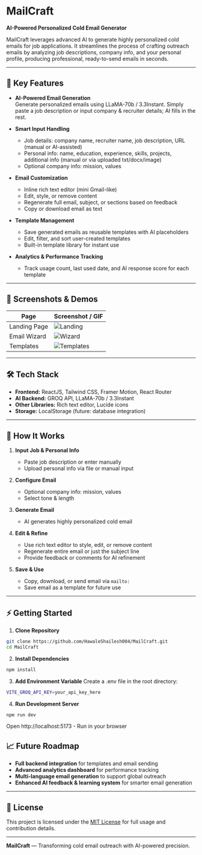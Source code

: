 # MailCraft 

**AI-Powered Personalized Cold Email Generator**  

MailCraft leverages advanced AI to generate highly personalized cold emails for job applications. It streamlines the process of crafting outreach emails by analyzing job descriptions, company info, and your personal profile, producing professional, ready-to-send emails in seconds.

---

## 🌟 Key Features

- **AI-Powered Email Generation**  
  Generate personalized emails using LLaMA-70b / 3.3Instant. Simply paste a job description or input company & recruiter details; AI fills in the rest.

- **Smart Input Handling**  
  - Job details: company name, recruiter name, job description, URL (manual or AI-assisted)  
  - Personal info: name, education, experience, skills, projects, additional info (manual or via uploaded txt/docx/image)  
  - Optional company info: mission, values  

- **Email Customization**  
  - Inline rich text editor (mini Gmail-like)  
  - Edit, style, or remove content  
  - Regenerate full email, subject, or sections based on feedback  
  - Copy or download email as text  

- **Template Management**  
  - Save generated emails as reusable templates with AI placeholders  
  - Edit, filter, and sort user-created templates  
  - Built-in template library for instant use  

- **Analytics & Performance Tracking**  
  - Track usage count, last used date, and AI response score for each template  

---

## 📸 Screenshots & Demos

| Page | Screenshot / GIF |
|------|-----------------|
| Landing Page | ![Landing](screenshots/landing.gif) |
| Email Wizard | ![Wizard](screenshots/wizard.gif) |
| Templates | ![Templates](screenshots/templates.gif) |

---

## 🛠 Tech Stack

- **Frontend:** ReactJS, Tailwind CSS, Framer Motion, React Router  
- **AI Backend:** GROQ API, LLaMA-70b / 3.3Instant  
- **Other Libraries:** Rich text editor, Lucide icons  
- **Storage:** LocalStorage (future: database integration)  

---

## 🚀 How It Works

1. **Input Job & Personal Info**  
   - Paste job description or enter manually  
   - Upload personal info via file or manual input  

2. **Configure Email**  
   - Optional company info: mission, values  
   - Select tone & length  

3. **Generate Email**  
   - AI generates highly personalized cold email  

4. **Edit & Refine**  
   - Use rich text editor to style, edit, or remove content  
   - Regenerate entire email or just the subject line  
   - Provide feedback or comments for AI refinement  

5. **Save & Use**  
   - Copy, download, or send email via `mailto:`  
   - Save email as a template for future use  

---

## ⚡ Getting Started

1. **Clone Repository**
```bash
git clone https://github.com/HawaleShailesh004/MailCraft.git
cd MailCraft
```


2. **Install Dependencies**
```bash
npm install
```

3. **Add Environment Variable**
Create a .env file in the root directory:

```bash
VITE_GROQ_API_KEY=your_api_key_here
```

4. **Run Development Server**
```bash
npm run dev
```

Open http://localhost:5173 - Run in your browser

## 📈 Future Roadmap

- **Full backend integration** for templates and email sending  
- **Advanced analytics dashboard** for performance tracking  
- **Multi-language email generation** to support global outreach  
- **Enhanced AI feedback & learning system** for smarter email generation  

---

## 📜 License

This project is licensed under the [MIT License](LICENSE) for full usage and contribution details.

---

**MailCraft** — Transforming cold email outreach with AI-powered precision.
